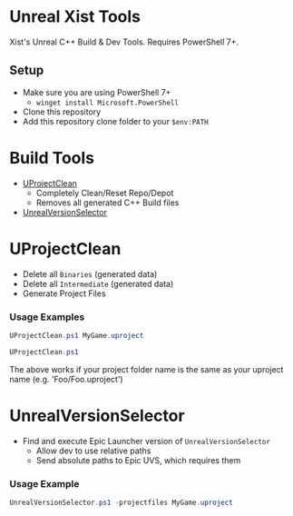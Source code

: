 
# Unreal Xist Tools

Xist's Unreal C++ Build & Dev Tools.  Requires PowerShell 7+.

## Setup

- Make sure you are using PowerShell 7+
  - `winget install Microsoft.PowerShell`
- Clone this repository
- Add this repository clone folder to your `$env:PATH`


# Build Tools

- [UProjectClean](#UProjectClean)
  - Completely Clean/Reset Repo/Depot
  - Removes all generated C++ Build files
- [UnrealVersionSelector](#UnrealVersionSelector)


<a id='UProjectClean'></a>
# UProjectClean

- Delete all `Binaries` (generated data)
- Delete all `Intermediate` (generated data)
- Generate Project Files

### Usage Examples

```powershell
UProjectClean.ps1 MyGame.uproject
```

```powershell
UProjectClean.ps1
```

The above works if your project folder name is the same as your uproject name (e.g. 'Foo/Foo.uproject')


<a id='UnrealVersionSelector'></a>
# UnrealVersionSelector

- Find and execute Epic Launcher version of `UnrealVersionSelector`
  - Allow dev to use relative paths
  - Send absolute paths to Epic UVS, which requires them

### Usage Example

```powershell
UnrealVersionSelector.ps1 -projectfiles MyGame.uproject
```
